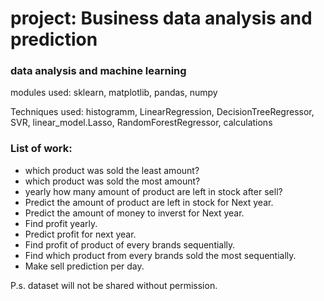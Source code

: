 # project: Business data analysis and prediction
 
 ### data analysis and machine learning

modules used: sklearn, matplotlib, pandas, numpy

Techniques used: histogramm, LinearRegression, DecisionTreeRegressor, SVR, linear_model.Lasso, RandomForestRegressor, calculations

### List of work: 
* which product was sold the least amount?
* which product was sold the most amount?
* yearly how many amount of product are left in stock after sell?
* Predict the amount of product are left in stock for Next year.
* Predict the amount of money to inverst for Next year.
* Find profit yearly. 
* Predict profit for next year.
* Find profit of product of every brands sequentially.
* Find which product from every brands sold the most sequentially.
* Make sell prediction per day.

P.s. dataset will not be shared without permission.



